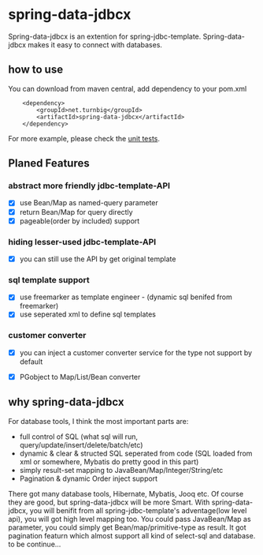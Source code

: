 # spring-data-jdbcx
Spring-data-jdbcx is an extention for spring-jdbc-template. Spring-data-jdbcx makes it easy to connect with databases.

## how to use

You can download from maven central, add dependency to your pom.xml

```
	<dependency>
		<groupId>net.turnbig</groupId>
		<artifactId>spring-data-jdbcx</artifactId>
	</dependency>
```

For more example, please check the [unit tests](https://github.com/IamFive/spring-data-jdbcx/tree/master/src/test/java/net/turnbig/jdbcx/test). 



## Planed Features

### abstract more friendly jdbc-template-API
- [x] use Bean/Map as named-query parameter
- [x] return Bean/Map for query directly
- [x] pageable(order by included) support 

### hiding lesser-used jdbc-template-API
- [x] you can still use the API by get original template

### sql template support
- [x] use freemarker as template engineer - (dynamic sql benifed from freemarker)
- [x] use seperated xml to define sql templates

### customer converter
- [x] you can inject a customer converter service for the type not support by default
- [x] PGobject to Map/List/Bean converter


## why spring-data-jdbcx
For database tools, I think the most important parts are:
- full control of SQL (what sql will run, query/update/insert/delete/batch/etc)
- dynamic & clear & structed SQL seperated from code (SQL loaded from xml or somewhere, Mybatis do pretty good in this part)
- simply result-set mapping to JavaBean/Map/Integer/String/etc
- Pagination & dynamic Order inject support

There got many database tools, Hibernate, Mybatis, Jooq etc. Of course they are good, but spring-data-jdbcx will be more Smart. With spring-data-jdbcx, you will benifit from all spring-jdbc-template's adventage(low level api), you will got high level mapping too. You could pass JavaBean/Map as parameter, you could simply get Bean/map/primitive-type as result. It got pagination featurn which almost support all kind of select-sql and database. to be continue...
